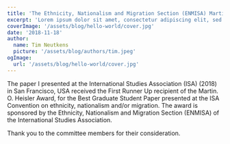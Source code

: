 ```yaml
---
title: 'The Ethnicity, Nationalism and Migration Section (ENMISA) Martin O. Heisler Award'
excerpt: 'Lorem ipsum dolor sit amet, consectetur adipiscing elit, sed do eiusmod tempor incididunt ut labore et dolore magna aliqua. Praesent elementum facilisis leo vel fringilla est ullamcorper eget. At imperdiet dui accumsan sit amet nulla facilities morbi tempus.'
coverImage: '/assets/blog/hello-world/cover.jpg'
date: '2018-11-18'
author:
  name: Tim Neutkens
  picture: '/assets/blog/authors/tim.jpeg'
ogImage:
  url: '/assets/blog/hello-world/cover.jpg'
---
```


The paper I presented at the International Studies Association (ISA) (2018) in San Francisco, USA received the First Runner Up recipient of the Martin. O. Heisler Award, for the Best Graduate Student Paper presented at the ISA Convention on ethnicity, nationalism and/or migration. The award is sponsored by the Ethnicity, Nationalism and Migration Section (ENMISA) of the International Studies Association.

Thank you to the committee members for their consideration.